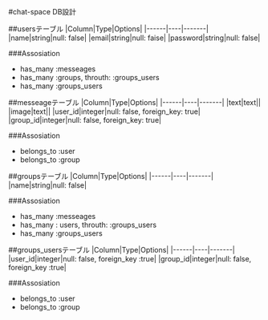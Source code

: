 #chat-space DB設計

##usersテーブル
|Column|Type|Options|
|------|----|-------|
|name|string|null: false|
|email|string|null: faise|
|password|string|null: false|

###Assosiation
- has_many :messeages
- has_many :groups, throuth: :groups_users
- has_many :groups_users

##messeageテーブル
|Column|Type|Options|
|------|----|-------|
|text|text||
|image|text||
|user_id|integer|null: false, foreign_key: true|
|group_id|integer|null: false, foreign_key: true|

###Assosiation
- belongs_to :user
- belongs_to :group

##groupsテーブル
|Column|Type|Options|
|------|----|-------|
|name|string|null: false|

###Assosiation
- has_many :messeages
- has_many : users, throuth: :groups_users
- has_many :groups_users

##groups_usersテーブル
|Column|Type|Options|
|------|----|-------|
|user_id|integer|null: false, foreign_key :true|
|group_id|integer|null: false, foreign_key :true|

###Assosiation
- belongs_to :user
- belongs_to :group